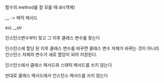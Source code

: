 함수의 method를 잘 모를 때 dir(객체)

__ -> 매직 메서드

ex) __str

인스턴스변수부터 찾고 그 이후 클래스 변수를 찾는다

인스턴스에 할당 된 이후 클래스 변수를 바꾸면 클래스 변수 자체가 바뀌는 것이 아니라 인스턴스 자체의 변수가 새로 할당이 되어 저장된다.



인스턴스에서 클래스 메서드와 스태틱 메서드를 쓰지 않는다

반대로 클래스 메서드에서 인스턴스 메서드를 쓰지 않는다





